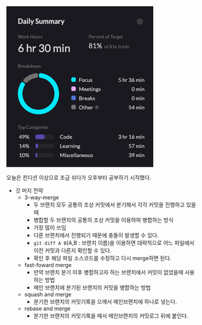 <img src="/Tracking_Time/JAN/250131.png">

오늘은 컨디션 이상으로 조금 쉬다가 오후부터 공부하기 시작했다.
* 깃 머지 전략
  * 3-way-merge
    * 두 브랜치 모두 공통의 조상 커밋에서 분기해서 각각 커밋을 진행하고 있을 때 
    * 병합할 두 브랜치의 공통의 조상 커밋을 이용하여 병합하는 방식
    * 가장 많이 쓰임
    * 다른 브랜치에서 진행되기 때문에 충돌이 발생할 수 있다.
    * ```git diff A B```(A,B : 브랜치 이름)을 이용하면 대략적으로 어느 파일에서 이전 커밋과 다른지 확인할 수 있다.
    * 확인 후 해당 파일 소스코드를 수정하고 다시 merge하면 된다.
  * fast-foward merge
    * 만약 브랜치 분기 이후 병합하고자 하는 브랜치에서 커밋이 없었을때 사용하는 방법
    * 메인 브랜치에 분기된 브랜치의 커밋을 병합하는 방법
  * squash and merge
    * 분기한 브랜치의 커밋기록을 으깨서 메인브랜치에 하나로 넣는다.
  * rebase and merge
    * 분기한 브랜치의 커밋기록을 떼서 메인브랜치의 커밋로그 뒤에 붙인다.